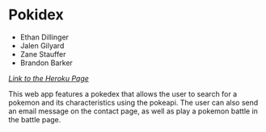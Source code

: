 # Pokidex

* Ethan Dillinger
* Jalen Gilyard
* Zane Stauffer
* Brandon Barker

*[Link to the Heroku Page](https://pogoro-pokedex.herokuapp.com)*

This web app features a pokedex that allows the user to search for a pokemon and its characteristics using the pokeapi.
The user can also send an email message on the contact page, as well as play a pokemon battle in the battle page.